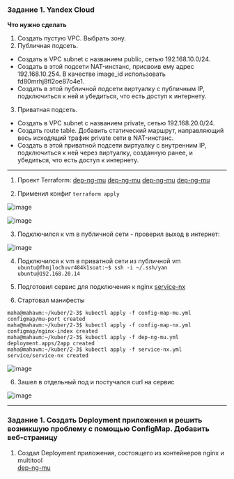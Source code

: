 
### Задание 1. Yandex Cloud 

**Что нужно сделать**

1. Создать пустую VPC. Выбрать зону.
2. Публичная подсеть.

 - Создать в VPC subnet с названием public, сетью 192.168.10.0/24.
 - Создать в этой подсети NAT-инстанс, присвоив ему адрес 192.168.10.254. В качестве image_id использовать fd80mrhj8fl2oe87o4e1.
 - Создать в этой публичной подсети виртуалку с публичным IP, подключиться к ней и убедиться, что есть доступ к интернету.
3. Приватная подсеть.
 - Создать в VPC subnet с названием private, сетью 192.168.20.0/24.
 - Создать route table. Добавить статический маршрут, направляющий весь исходящий трафик private сети в NAT-инстанс.
 - Создать в этой приватной подсети виртуалку с внутренним IP, подключиться к ней через виртуалку, созданную ранее, и убедиться, что есть доступ к интернету.


--------   

1. Проект Terraform:
 [dep-ng-mu](https://github.com/Heimdier/DEV/blob/main/Kube/2.3/dep-ng-mu.yml)
  [dep-ng-mu](https://github.com/Heimdier/DEV/blob/main/Kube/2.3/dep-ng-mu.yml)
   [dep-ng-mu](https://github.com/Heimdier/DEV/blob/main/Kube/2.3/dep-ng-mu.yml)
    [dep-ng-mu](https://github.com/Heimdier/DEV/blob/main/Kube/2.3/dep-ng-mu.yml)

2. Применил конфиг `terraform apply`   

![image](https://github.com/user-attachments/assets/4b53acce-dc0c-4449-8328-25acd33fbb63)   

![image](https://github.com/user-attachments/assets/5c54ca16-e8f0-44ba-b444-abcb72b122e2)  

3. Подключился к vm в публичной сети - проверил выход в интернет:   

![image](https://github.com/user-attachments/assets/bb6a80c8-6992-47e2-b144-103fda4fb6d1)

4. Подключился к vm в приватной сети из публичной vm `ubuntu@fhmjlochuvr484k1soat:~$ ssh -i ~/.ssh/yan ubuntu@192.168.20.14`








4. Подготовил сервис для подключения к nginx [service-nx](https://github.com/Heimdier/DEV/blob/main/Kube/2.3/service-nx.yml)

5. Стартовал манифесты
```shell
maha@mahavm:~/kuber/2-3$ kubectl apply -f config-map-mu.yml
configmap/mu-port created
maha@mahavm:~/kuber/2-3$ kubectl apply -f config-map-nx.yml
configmap/nginx-index created
maha@mahavm:~/kuber/2-3$ kubectl apply -f dep-ng-mu.yml
deployment.apps/2app created
maha@mahavm:~/kuber/2-3$ kubectl apply -f service-nx.yml
service/service-nx created
```
![image](https://github.com/user-attachments/assets/fed05a12-40d8-4be9-8f4f-e58f40e3dbcf)

6. Зашел в отдельный под и постучался curl на сервис

![image](https://github.com/user-attachments/assets/77e5612a-2131-413d-861e-528e98b788bf)

------

### Задание 1. Создать Deployment приложения и решить возникшую проблему с помощью ConfigMap. Добавить веб-страницу

1. Создал Deployment приложения, состоящего из контейнеров nginx и multitool   
 [dep-ng-mu](https://github.com/Heimdier/DEV/blob/main/Kube/2.3/dep-ng-mu.yml)
